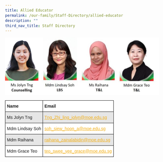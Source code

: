 ```yaml
---
title: Allied Educator
permalink: /our-family/Staff-Directory/allied-educator
description: ""
third_nav_title: Staff Directory
---
```

![](/images/AED-2022.jpg)

<style type="text/css">
.tg  {border-collapse:collapse;border-spacing:0;}
.tg td{border-color:black;border-style:solid;border-width:1px;font-family:Arial, sans-serif;font-size:14px;
  overflow:hidden;padding:10px 5px;word-break:normal;}
.tg th{border-color:black;border-style:solid;border-width:1px;font-family:Arial, sans-serif;font-size:14px;
  font-weight:normal;overflow:hidden;padding:10px 5px;word-break:normal;}
.tg .tg-y5j8{background-color:#FFF;color:#F1AE16;text-align:left;text-decoration:underline;vertical-align:top}
.tg .tg-al0j{background-color:#E6E6E6;color:#F1AE16;text-align:left;text-decoration:underline;vertical-align:top}
.tg .tg-bsu7{background-color:#E6E6E6;text-align:left;vertical-align:middle}
.tg .tg-dgl5{background-color:#FFF;font-weight:bold;text-align:left;vertical-align:top}
.tg .tg-zr06{background-color:#FFF;text-align:left;vertical-align:middle}
</style>
<table class="tg">
<thead>
  <tr>
    <th class="tg-dgl5"><span style="font-weight:bold">Name</span></th>
    <th class="tg-dgl5"><span style="font-weight:bold">Email</span></th>
  </tr>
</thead>
<tbody>
  <tr>
    <td class="tg-bsu7">Ms Jolyn Tng</td>
    <td class="tg-al0j"><a href="mailto:Tng_Zhi_ling_jolyn@moe.edu.sg"><span style="text-decoration:underline;color:#F1AE16;background-color:transparent">Tng_Zhi_ling_jolyn@moe.edu.sg</span></a></td>
  </tr>
  <tr>
    <td class="tg-zr06">Mdm Lindsay Soh</td>
    <td class="tg-y5j8"><a href="mailto:soh_siew_hoon_a@moe.edu.sg"><span style="text-decoration:underline;color:#F1AE16;background-color:transparent">soh_siew_hoon_a@moe.edu.sg</span></a></td>
  </tr>
  <tr>
    <td class="tg-bsu7">Mdm Raihana</td>
    <td class="tg-al0j"><a href="mailto:raihana_zainalabidin@moe.edu.sg"><span style="text-decoration:underline;color:#F1AE16;background-color:transparent">raihana_zainalabidin@moe.edu.sg</span></a></td>
  </tr>
  <tr>
    <td class="tg-zr06">Mdm Grace Teo</td>
    <td class="tg-y5j8"><a href="mailto:teo_swee_yee_grace@moe.edu.sg"><span style="text-decoration:underline;color:#F1AE16;background-color:transparent">teo_swee_yee_grace@moe.edu.sg</span></a></td>
  </tr>
</tbody>
</table>